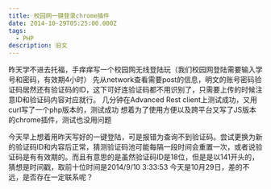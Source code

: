 ```yaml
---
title: 校园网一键登录chrome插件
date: 2014-10-29T05:25:00.000Z
tags:
  - PHP
description: 旧文
---
```

昨天学不进去托福，手痒痒写一个校园网无线登陆玩（我们校园网登陆需要输入学号和密码，有效期4小时）
先从network查看需要post的信息，明文的账号密码验证码居然还有验证码的ID，这下可好连验证码都不用识别了，只需要上传的时候注意ID和验证码内容对应就行。
几分钟在Advanced Rest client上测试成功，又用curl写了一个php版本的，测试成功
想着为了使用方便以及跨平台又写了JS版本的chrome插件，测试也没用问题

今天早上想着用昨天写好的一键登陆，可是报错为查询不到验证码。尝试更换为新的验证码ID和内容后正常，猜测验证码池可能每隔一段时间会重置一次，或者说验证码是有有效期的。而且有意思的是虽然验证码ID是18位，但是是以141开头的，猜想是时间戳，取前十位时间是2014/9/10 3:33:53 今天是10月29日，差的不远，是否存在一定联系呢？

